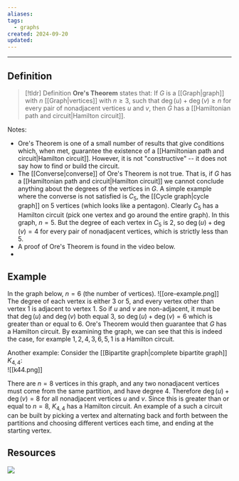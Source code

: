 ```yaml
---
aliases: 
tags:
  - graphs
created: 2024-09-20
updated:
---
```

---
## Definition 

> [!tldr] Definition
> **Ore's Theorem** states that: 
> If $G$ is a [[Graph|graph]] with $n$ [[Graph|vertices]] with $n \geq 3$, such that $\deg(u) + \deg(v) \geq n$ for every pair of nonadjacent vertices $u$ and $v$, then $G$ has a [[Hamiltonian path and circuit|Hamilton circuit]]. 

Notes: 
- Ore's Theorem is one of a small number of results that give conditions which, when met, guarantee the existence of a [[Hamiltonian path and circuit|Hamilton circuit]]. However, it is not "constructive" -- it does not say how to find or build the circuit. 
- The [[Converse|converse]] of Ore's Theorem is not true. That is, if $G$ has a [[Hamiltonian path and circuit|Hamilton circuit]] we cannot  conclude anything about the degrees of the vertices in $G$. A simple example where the converse is not satisfied is $C_5$, the [[Cycle graph|cycle graph]] on 5 vertices (which looks like a pentagon). Clearly $C_5$ has a Hamilton circuit (pick one vertex and go around the entire graph). In this graph, $n=5$. But the degree of each vertex in $C_5$ is 2, so $\deg(u) + \deg(v) = 4$ for every pair of nonadjacent vertices, which is strictly less than $5$. 
- A proof of Ore's Theorem is found in the video below. 
- 

## Example

In the graph below, $n = 6$ (the number of vertices). 
![[ore-example.png]]
The degree of each vertex is either 3 or 5, and every vertex other than vertex 1 is adjacent to vertex 1. So if $u$ and $v$ are non-adjacent, it must be that $\deg(u)$ and $\deg(v)$ both equal 3, so $\deg(u) + \deg(v) = 6$ which is greater than or equal to 6. Ore's Theorem would then guarantee that $G$ has a Hamilton circuit. By examining the graph, we can see that this is indeed the case, for example $1, 2, 4, 3, 6, 5, 1$ is a Hamilton circuit. 

Another example: Consider the [[Bipartite graph|complete bipartite graph]] $K_{4,4}$:  
![[k44.png]]

There are $n=8$ vertices in this graph, and any two nonadjacent vertices must come from the same partition, and have degree 4. Therefore $\deg(u) + \deg(v) = 8$ for all nonadjacent vertices $u$ and $v$. Since this is greater than or equal to $n=8$, $K_{4,4}$ has a Hamilton circuit. An example of a such a circuit can be built by picking a vertex and alternating back and forth between the partitions and choosing different vertices each time, and ending at the starting vertex. 

## Resources 

![](https://www.youtube.com/watch?v=r0IHSXkSSGE)
